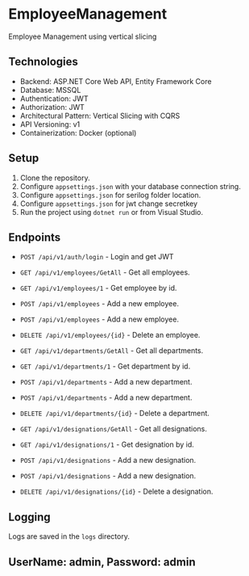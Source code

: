# EmployeeManagement
Employee Management using vertical slicing

## Technologies
- Backend: ASP.NET Core Web API, Entity Framework Core
- Database: MSSQL
- Authentication: JWT
- Authorization: JWT
- Architectural Pattern: Vertical Slicing with CQRS
- API Versioning: v1
- Containerization: Docker (optional)

## Setup
1. Clone the repository.
2. Configure `appsettings.json` with your database connection string.
3. Configure `appsettings.json` for serilog folder location.
4. Configure `appsettings.json` for jwt change secretkey
5. Run the project using `dotnet run` or from Visual Studio.

## Endpoints
- `POST /api/v1/auth/login` - Login and get JWT
- `GET /api/v1/employees/GetAll` - Get all employees.
- `GET /api/v1/employees/1` - Get employee by id.
- `POST /api/v1/employees` - Add a new employee.
- `POST /api/v1/employees` - Add a new employee.
- `DELETE /api/v1/employees/{id}` - Delete an employee.


- `GET /api/v1/departments/GetAll` - Get all departments.
- `GET /api/v1/departments/1` - Get department by id.
- `POST /api/v1/departments` - Add a new department.
- `POST /api/v1/departments` - Add a new department.
- `DELETE /api/v1/departments/{id}` - Delete a department.

- `GET /api/v1/designations/GetAll` - Get all designations.
- `GET /api/v1/designations/1` - Get designation by id.
- `POST /api/v1/designations` - Add a new designation.
- `POST /api/v1/designations` - Add a new designation.
- `DELETE /api/v1/designations/{id}` - Delete a designation.


## Logging
Logs are saved in the `logs` directory.

## UserName: admin, Password: admin

